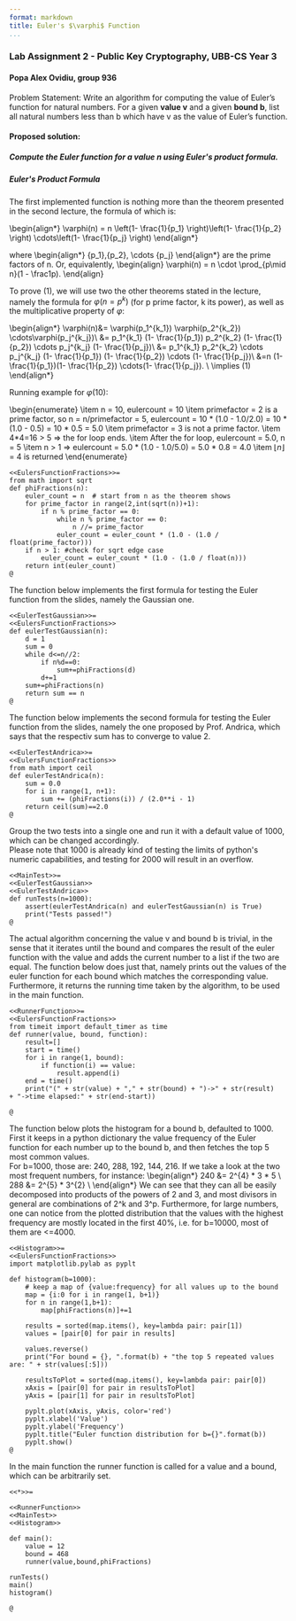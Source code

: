 ```yaml
---
format: markdown
title: Euler's $\varphi$ Function
...
```



### Lab Assignment 2 - Public Key Cryptography, UBB-CS Year 3
#### Popa Alex Ovidiu, group 936

Problem Statement: Write an algorithm for computing the value of Euler’s function for natural numbers.  For a given <b>value v</b> and a given <b>bound b</b>,  list all natural numbers less than b which have v as the value of Euler’s function. 

#### Proposed solution:
##### Compute the Euler function for a value n using Euler's product formula.

##### Euler's Product Formula
The first implemented function is nothing more than the theorem presented in the second lecture, the formula of which is: 

\begin{align*}
\varphi(n) = n \left(1- \frac{1}{p_1} \right)\left(1- \frac{1}{p_2} \right) \cdots\left(1- \frac{1}{p_j} \right)
\end{align*}

where 
\begin{align*}
{p_1},{p_2}, \cdots {p_j} 
\end{align*}
are the prime factors of n.
Or, equivalently,
\begin{align}
\varphi(n) = n \cdot \prod_{p\mid n}(1 - \frac1p).
\end{align}


To prove (1), we will use two the other theorems stated in the lecture, namely the formula for $\varphi(n=p^k)$ (for p prime factor, k its power), as well as the multiplicative property of $\varphi$:

\begin{align*} 
\varphi(n)&= \varphi(p_1^{k_1}) \varphi(p_2^{k_2}) \cdots\varphi(p_j^{k_j})\\
&= p_1^{k_1} (1- \frac{1}{p_1}) p_2^{k_2} (1- \frac{1}{p_2}) \cdots p_j^{k_j} (1- \frac{1}{p_j})\\
&= p_1^{k_1} p_2^{k_2} \cdots p_j^{k_j} (1- \frac{1}{p_1}) (1- \frac{1}{p_2}) \cdots (1- \frac{1}{p_j})\\
&=n (1- \frac{1}{p_1})(1- \frac{1}{p_2}) \cdots(1- \frac{1}{p_j}). \\
\implies (1)
\end{align*}


Running example for $\varphi$(10):

\begin{enumerate}
\item n = 10, eulercount = 10
\item primefactor = 2 is a prime factor, so n = n/primefactor = 5, eulercount = 10 * (1.0 - 1.0/2.0) = 10 * (1.0 - 0.5) = 10 * 0.5 = 5.0
\item primefactor = 3 is not a prime factor.
\item 4*4=16 > 5 => the for loop ends.
\item After the for loop, eulercount = 5.0, n = 5
\item n > 1 => eulercount = 5.0 * (1.0 - 1.0/5.0) = 5.0 * 0.8 = 4.0 
\item $\left \lfloor{n}\right \rfloor$  = 4 is returned
\end{enumerate}

~~~~~{.python}
<<EulersFunctionFractions>>=
from math import sqrt
def phiFractions(n):
    euler_count = n  # start from n as the theorem shows
    for prime_factor in range(2,int(sqrt(n))+1):
        if n % prime_factor == 0:
            while n % prime_factor == 0:
                n //= prime_factor
            euler_count = euler_count * (1.0 - (1.0 / float(prime_factor)))
    if n > 1: #check for sqrt edge case
        euler_count = euler_count * (1.0 - (1.0 / float(n)))
    return int(euler_count)
@
~~~~~

The function below implements the first formula for testing the Euler function from the slides, namely the Gaussian one.

~~~~~{.python}
<<EulerTestGaussian>>=
<<EulersFunctionFractions>>
def eulerTestGaussian(n):
    d = 1
    sum = 0
    while d<=n//2:
        if n%d==0:
            sum+=phiFractions(d)
        d+=1
    sum+=phiFractions(n)
    return sum == n
@
~~~~~

The function below implements the second formula for testing the Euler function from the slides, namely the one proposed by Prof. Andrica, which says that the respectiv sum has to converge to value 2.

~~~~~{.python}
<<EulerTestAndrica>>=
<<EulersFunctionFractions>>
from math import ceil
def eulerTestAndrica(n):
    sum = 0.0
    for i in range(1, n+1): 
        sum += (phiFractions(i)) / (2.0**i - 1)
    return ceil(sum)==2.0
@
~~~~~

Group the two tests into a single one and run it with a default value of 1000, which can be changed accordingly. \
Please note that 1000 is already kind of testing the limits of python's numeric capabilities, and testing for 2000 will result in an overflow.

~~~~~{.python}
<<MainTest>>=
<<EulerTestGaussian>>
<<EulerTestAndrica>>
def runTests(n=1000):
    assert(eulerTestAndrica(n) and eulerTestGaussian(n) is True) 
    print("Tests passed!")
@
~~~~~

The actual algorithm concerning the value v and bound b is trivial, in the sense that it iterates until the bound and compares the result of the euler function with the value and adds the current number to a list if the two are equal.
The function below does just that, namely prints out the values of the euler function for each bound which matches the corresponding value. \
Furthermore, it returns the running time taken by the algorithm, to be used in the main function. 

~~~~~{.python}
<<RunnerFunction>>=
<<EulersFunctionFractions>>
from timeit import default_timer as time
def runner(value, bound, function):
    result=[]
    start = time()
    for i in range(1, bound):
        if function(i) == value:
            result.append(i)
    end = time()
    print("(" + str(value) + "," + str(bound) + ")->" + str(result) 
+ "->time elapsed:" + str(end-start))
        
@
~~~~~

The function below plots the histogram for a bound b, defaulted to 1000. \
First it keeps in a python dictionary the value frequency of the Euler function for each number up to the bound b, and then fetches the top 5 most common values. \
For b=1000, those are: 240, 288, 192, 144, 216. If we take a look at the two most frequent numbers, for instance: 
\begin{align*}
240 &= 2^{4} * 3 * 5 \\
288 &= 2^{5} * 3^{2} \\
\end{align*}
We can see that they can all be easily decomposed into products of the powers of 2 and 3, and most divisors in general are combinations of 2^k and 3^p.
Furthermore, for large numbers, one can notice from the plotted distribution that the values with the highest frequency are mostly located in the first 40%, i.e. for b=10000, most of them are <=4000.

~~~~~{.python}
<<Histogram>>=
<<EulersFunctionFractions>>
import matplotlib.pylab as pyplt

def histogram(b=1000):
    # keep a map of {value:frequency} for all values up to the bound
    map = {i:0 for i in range(1, b+1)}
    for n in range(1,b+1):
        map[phiFractions(n)]+=1
    
    results = sorted(map.items(), key=lambda pair: pair[1])
    values = [pair[0] for pair in results]

    values.reverse()
    print("For bound = {}, ".format(b) + "the top 5 repeated values are: " + str(values[:5]))

    resultsToPlot = sorted(map.items(), key=lambda pair: pair[0])
    xAxis = [pair[0] for pair in resultsToPlot]
    yAxis = [pair[1] for pair in resultsToPlot]

    pyplt.plot(xAxis, yAxis, color='red')
    pyplt.xlabel('Value')
    pyplt.ylabel('Frequency')
    pyplt.title("Euler function distribution for b={}".format(b))
    pyplt.show()
@
~~~~~

In the main function the runner function is called for a value and a bound, which can be arbitrarily set.

~~~~~{.python}
<<*>>=

<<RunnerFunction>>
<<MainTest>>
<<Histogram>>

def main():
    value = 12
    bound = 468
    runner(value,bound,phiFractions)

runTests()
main()
histogram()

@
~~~~~
